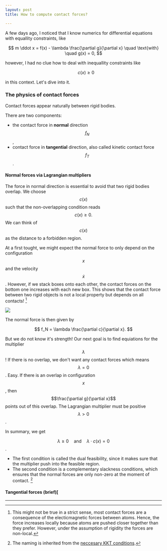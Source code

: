 ```yaml
---
layout: post
title: How to compute contact forces?

---
```

A few days ago, I noticed that I know numerics for differential equations with equallity constraints, like

$$  
m \ddot x = f(x) - \lambda \frac{\partial g}{\partial x} \quad \text{with} \quad g(x) = 0,  
$$

however, I had no clue how to deal with inequallity constraints like

$$  
\quad c(x) \geq 0
$$

in this context. Let's dive into it.

### The physics of contact forces

Contact forces appear naturally between rigid bodies.

There are two components:

* the contact force in **normal** direction $$f_N$$,
* contact force in **tangential** direction, also called kinetic contact force $$f_T$$.

#### Normal forces via Lagrangian multipliers

The force in normal direction is essential to avoid that two rigid bodies overlap.
We choose $$c(x)$$ such that the non-overlapping condition
reads
$$
c(x) \geq 0.
$$
We can think of $$c(x)$$ as the distance to a forbidden region.

At a first tought, we might expect the normal force to only depend on the configuration $$x$$ and the velocity $$\dot x$$.
However, if we stack boxes onto each other, the contact forces on the bottom one increases with each new box. This shows that the contact force between two rigid objects is not a local property but depends on all contacts! [^2]



<img class="col three" src="{{ site.baseurl }}/assets/boxes.png"/>



The normal force is then given by

$$
f_N = \lambda \frac{\partial c}{\partial x}.
$$

But we do not know it's strength! Our next goal is to find equiations for the multiplier $$\lambda$$!
If there is no overlap, we don't want any contact forces which means $$\lambda = 0$$. Easy.
If there is an overlap in configuration $$x$$, then $$\frac{\partial g}{\partial x}$$ points out of this overlap.
The Lagrangian multiplier must be positive $$\lambda > 0$$.

In summary, we get

$$ \lambda \geq 0 \quad \text{and} \quad \lambda \cdot c(x) = 0$$.

- The first condition is called the dual feasibility, since it makes sure that the multiplier push into the feasible region.  
- The second condition is a complementary slackness conditions, which ensures that the normal forces are only non-zero at the moment of contact. [^1]




#### Tangential forces (brief)[

***

[^1]: The naming is inherited from the [neccesary KKT conditions](https://en.wikipedia.org/wiki/Karush%E2%80%93Kuhn%E2%80%93Tucker_conditions#Necessary_conditions).
[^2]: This might not be true in a strict sense, most contact forces are a consequence of the electicmagnetic forces between atoms. Hence, the force increases locally because atoms are pushed closer together than they prefer. However, under the assumption of rigidity the forces are non-local.